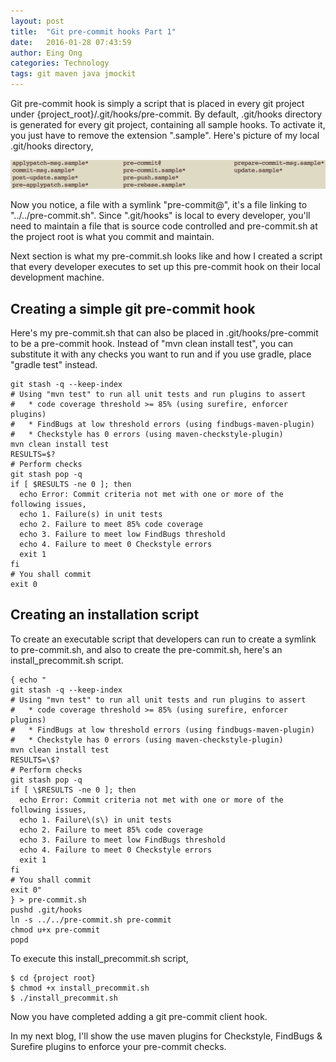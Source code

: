 ```yaml
---
layout: post
title:  "Git pre-commit hooks Part 1"
date:   2016-01-28 07:43:59
author: Eing Ong
categories: Technology
tags: git maven java jmockit
---
```

Git pre-commit hook is simply a script that is placed in every git project under {project_root}/.git/hooks/pre-commit. By default, .git/hooks directory is generated for every git project, containing all sample hooks. To activate it, you just have to remove the extension ".sample". Here's picture of my local .git/hooks directory,

![Sample git hooks](/assets/gitHooks/sampleHooks.png)

Now you notice, a file with a symlink "pre-commit@", it's a file linking to "../../pre-commit.sh". Since ".git/hooks" is local to every developer, you'll need to maintain a file that is source code controlled and pre-commit.sh at the project root is what you commit and maintain.  

Next section is what my pre-commit.sh looks like and how I created a script that every developer executes to set up this pre-commit hook on their local development machine.

<h2>Creating a simple git pre-commit hook</h2>
Here's my pre-commit.sh that can also be placed in .git/hooks/pre-commit to be a pre-commit hook. Instead of "mvn clean install test", you can substitute it with any checks you want to run and if you use gradle, place "gradle test" instead.

~~~
git stash -q --keep-index
# Using "mvn test" to run all unit tests and run plugins to assert
#   * code coverage threshold >= 85% (using surefire, enforcer plugins)
#   * FindBugs at low threshold errors (using findbugs-maven-plugin)
#   * Checkstyle has 0 errors (using maven-checkstyle-plugin)
mvn clean install test
RESULTS=$?
# Perform checks
git stash pop -q
if [ $RESULTS -ne 0 ]; then
  echo Error: Commit criteria not met with one or more of the following issues,
  echo 1. Failure(s) in unit tests
  echo 2. Failure to meet 85% code coverage
  echo 3. Failure to meet low FindBugs threshold
  echo 4. Failure to meet 0 Checkstyle errors
  exit 1
fi
# You shall commit
exit 0
~~~
<h2>Creating an installation script</h2>
To create an executable script that developers can run to create a symlink to pre-commit.sh, and also to create the pre-commit.sh, here's an install_precommit.sh script.

~~~
{ echo "
git stash -q --keep-index
# Using "mvn test" to run all unit tests and run plugins to assert
#   * code coverage threshold >= 85% (using surefire, enforcer plugins)
#   * FindBugs at low threshold errors (using findbugs-maven-plugin)
#   * Checkstyle has 0 errors (using maven-checkstyle-plugin)
mvn clean install test
RESULTS=\$?
# Perform checks
git stash pop -q
if [ \$RESULTS -ne 0 ]; then
  echo Error: Commit criteria not met with one or more of the following issues,
  echo 1. Failure\(s\) in unit tests
  echo 2. Failure to meet 85% code coverage
  echo 3. Failure to meet low FindBugs threshold
  echo 4. Failure to meet 0 Checkstyle errors
  exit 1
fi
# You shall commit
exit 0"
} > pre-commit.sh
pushd .git/hooks
ln -s ../../pre-commit.sh pre-commit
chmod u+x pre-commit
popd
~~~
To execute this install_precommit.sh script,

~~~
$ cd {project root}
$ chmod +x install_precommit.sh
$ ./install_precommit.sh
~~~

Now you have completed adding a git pre-commit client hook.

In my next blog, I'll show the use maven plugins for Checkstyle, FindBugs & Surefire plugins to enforce your pre-commit checks.
